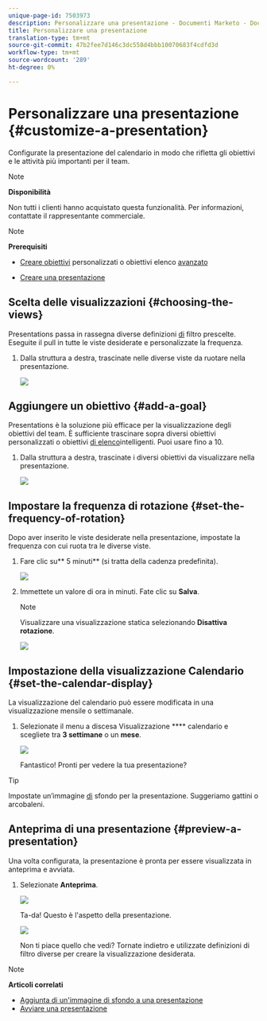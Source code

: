 ```yaml
---
unique-page-id: 7503973
description: Personalizzare una presentazione - Documenti Marketo - Documentazione prodotto
title: Personalizzare una presentazione
translation-type: tm+mt
source-git-commit: 47b2fee7d146c3dc558d4bbb10070683f4cdfd3d
workflow-type: tm+mt
source-wordcount: '289'
ht-degree: 0%

---
```



# Personalizzare una presentazione {#customize-a-presentation}

Configurate la presentazione del calendario in modo che rifletta gli obiettivi e le attività più importanti per il team.

>[!NOTE]
>
>**Disponibilità**
>
>Non tutti i clienti hanno acquistato questa funzionalità. Per informazioni, contattate il rappresentante commerciale.

>[!NOTE]
>
>**Prerequisiti**
>
>* [Creare obiettivi](create-a-custom-goal.md) personalizzati o obiettivi elenco [avanzato](create-a-smart-list-goal.md)
   >
   >
* [Creare una presentazione](create-a-presentation.md)

>



## Scelta delle visualizzazioni {#choosing-the-views}

Presentations passa in rassegna diverse definizioni [di](../../../../product-docs/core-marketo-concepts/marketing-calendar/working-with-the-calendar/filtering-the-marketing-calendar.md) filtro prescelte. Eseguite il pull in tutte le viste desiderate e personalizzate la frequenza.

1. Dalla struttura a destra, trascinate nelle diverse viste da ruotare nella presentazione.

   ![](assets/image2015-3-18-13-3a6-3a10.png)

## Aggiungere un obiettivo {#add-a-goal}

Presentations è la soluzione più efficace per la visualizzazione degli obiettivi del team. È sufficiente trascinare sopra diversi obiettivi [](create-a-custom-goal.md) personalizzati o obiettivi [di elenco](create-a-smart-list-goal.md)intelligenti. Puoi usare fino a 10.

1. Dalla struttura a destra, trascinate i diversi obiettivi da visualizzare nella presentazione.

   ![](assets/image2015-3-24-14-3a23-3a26.png)

## Impostare la frequenza di rotazione {#set-the-frequency-of-rotation}

Dopo aver inserito le viste desiderate nella presentazione, impostate la frequenza con cui ruota tra le diverse viste.

1. Fare clic su** 5 minuti** (si tratta della cadenza predefinita).

   ![](assets/image2015-3-18-13-3a17-3a29.png)

1. Immettete un valore di ora in minuti. Fate clic su **Salva**.

   >[!NOTE]
   >
   >Visualizzare una visualizzazione statica selezionando **Disattiva rotazione**.

   ![](assets/image2015-3-18-13-3a22-3a18.png)

## Impostazione della visualizzazione Calendario {#set-the-calendar-display}

La visualizzazione del calendario può essere modificata in una visualizzazione mensile o settimanale.

1. Selezionate il menu a discesa Visualizzazione **** calendario e scegliete tra **3 settimane** o un **mese**.

   ![](assets/image2015-3-18-13-3a27-3a37.png)

   Fantastico! Pronti per vedere la tua presentazione?

>[!TIP]
>
>Impostate un’immagine [di](add-a-background-image-to-a-presentation.md) sfondo per la presentazione. Suggeriamo gattini o arcobaleni.

## Anteprima di una presentazione {#preview-a-presentation}

Una volta configurata, la presentazione è pronta per essere visualizzata in anteprima e avviata.

1. Selezionate **Anteprima**.

   ![](assets/image2015-3-18-13-3a37-3a55.png)

   Ta-da! Questo è l&#39;aspetto della presentazione.

   ![](assets/image2015-3-24-14-3a29-3a29.png)

   Non ti piace quello che vedi? Tornate indietro e utilizzate definizioni di filtro diverse per creare la visualizzazione desiderata.

>[!NOTE]
>
>**Articoli correlati**
>
>* [Aggiunta di un&#39;immagine di sfondo a una presentazione](add-a-background-image-to-a-presentation.md)
>* [Avviare una presentazione](launch-a-presentation.md)

>




